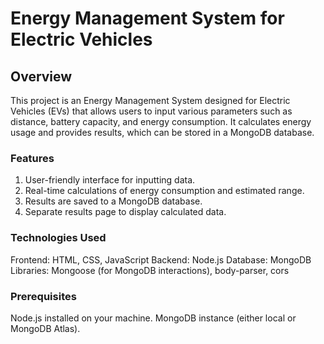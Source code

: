 # Energy Management System for Electric Vehicles

## Overview

This project is an Energy Management System designed for Electric Vehicles (EVs) that allows users to input various parameters such as distance, battery capacity, and energy consumption. It calculates energy usage and provides results, which can be stored in a MongoDB database.

### Features
1. User-friendly interface for inputting data.
2. Real-time calculations of energy consumption and estimated range.
3. Results are saved to a MongoDB database.
4. Separate results page to display calculated data.

### Technologies Used
Frontend: HTML, CSS, JavaScript
Backend: Node.js
Database: MongoDB
Libraries: Mongoose (for MongoDB interactions), body-parser, cors

### Prerequisites
Node.js installed on your machine.
MongoDB instance (either local or MongoDB Atlas).

